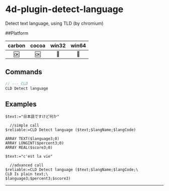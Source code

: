 # 4d-plugin-detect-language
Detect text language, using TLD (by chromium)

##Platform

| carbon | cocoa | win32 | win64 |
|:------:|:-----:|:---------:|:---------:|
|🆗|🆗|🚫|🚫|

Commands
---
```c
// --- CLD
CLD Detect language
```

Examples
---
```
$text:="日本語ですけど何か"

  //simple call
$reliable:=CLD Detect language ($text;$langName;$langCode)

ARRAY TEXT($language3;0)
ARRAY LONGINT($percent3;0)
ARRAY REAL($score3;0)

$text:="c'est la vie"

  //advanced call
$reliable:=CLD Detect language ($text;$langName;$langCode;\
CLD Is plain text;\
$language3;$percent3;$score3)
```
---

